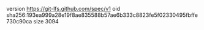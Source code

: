 version https://git-lfs.github.com/spec/v1
oid sha256:193ea999a28e19f8ae835588b57ae6b333c8823fe5f02330495fbffe730c90ca
size 3094

